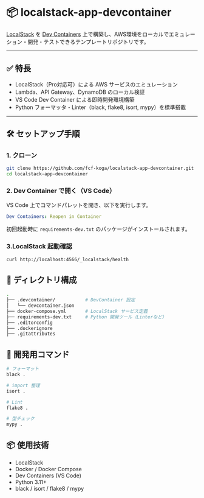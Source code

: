 # 📦 localstack-app-devcontainer

[LocalStack](https://github.com/localstack/localstack) を [Dev Containers](https://containers.dev/) 上で構築し、AWS環境をローカルでエミュレーション・開発・テストできるテンプレートリポジトリです。

---

## ✅ 特長

- LocalStack（Pro対応可）による AWS サービスのエミュレーション
- Lambda、API Gateway、DynamoDB のローカル検証
- VS Code Dev Container による即時開発環境構築
- Python フォーマッタ・Linter（black, flake8, isort, mypy）を標準搭載

---

## 🛠️ セットアップ手順

### 1. クローン

```bash
git clone https://github.com/fcf-koga/localstack-app-devcontainer.git
cd localstack-app-devcontainer
```

### 2. Dev Container で開く（VS Code）
VS Code 上でコマンドパレットを開き、以下を実行します。
```yaml
Dev Containers: Reopen in Container
```
初回起動時に `requirements-dev.txt` のパッケージがインストールされます。

### 3.LocalStack 起動確認
```bash
curl http://localhost:4566/_localstack/health
```

## 📁 ディレクトリ構成
```bash
.
├── .devcontainer/           # DevContainer 設定
│   └── devcontainer.json
├── docker-compose.yml       # LocalStack サービス定義
├── requirements-dev.txt     # Python 開発ツール（Linterなど）
├── .editorconfig
├── .dockerignore
├── .gitattributes

```

## 🧪 開発用コマンド
```bash
# フォーマット
black .

# import 整理
isort .

# Lint
flake8 .

# 型チェック
mypy .
```

## 📦 使用技術
- LocalStack
- Docker / Docker Compose
- Dev Containers (VS Code)
- Python 3.11+
- black / isort / flake8 / mypy